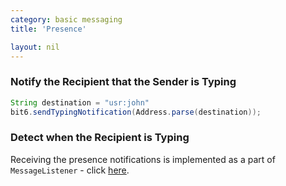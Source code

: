 ```yaml
---
category: basic messaging
title: 'Presence'

layout: nil
---
```


### Notify the Recipient that the Sender is Typing

```java
String destination = "usr:john"
bit6.sendTypingNotification(Address.parse(destination));
```

### Detect when the Recipient is Typing

Receiving the presence notifications is implemented as a part of `MessageListener` - click [here](/#text-messaging).